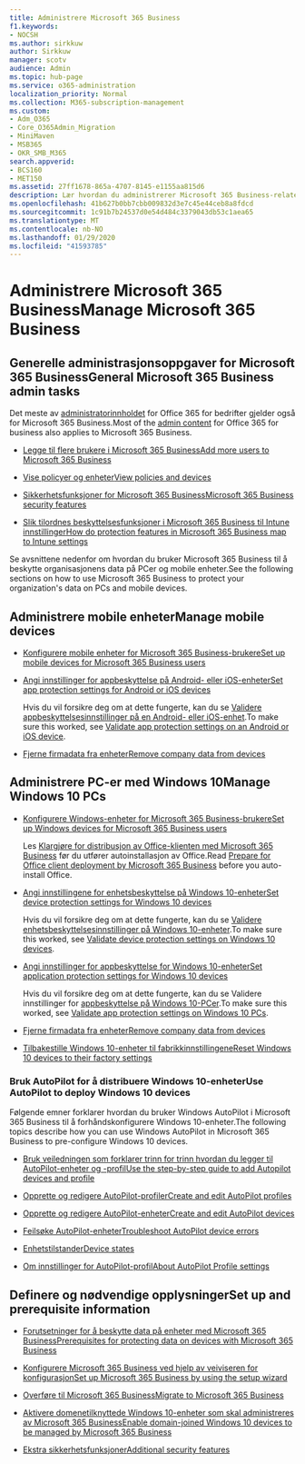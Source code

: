 ```yaml
---
title: Administrere Microsoft 365 Business
f1.keywords:
- NOCSH
ms.author: sirkkuw
author: Sirkkuw
manager: scotv
audience: Admin
ms.topic: hub-page
ms.service: o365-administration
localization_priority: Normal
ms.collection: M365-subscription-management
ms.custom:
- Adm_O365
- Core_O365Admin_Migration
- MiniMaven
- MSB365
- OKR_SMB_M365
search.appverid:
- BCS160
- MET150
ms.assetid: 27ff1678-865a-4707-8145-e1155aa815d6
description: Lær hvordan du administrerer Microsoft 365 Business-relaterte administratoroppgaver, mobile enheter, Windows 10-PCer og mange slike oppgaver.
ms.openlocfilehash: 41b627b0bb7cbb009832d3e7c45e44ceb8a8fdcd
ms.sourcegitcommit: 1c91b7b24537d0e54d484c3379043db53c1aea65
ms.translationtype: MT
ms.contentlocale: nb-NO
ms.lasthandoff: 01/29/2020
ms.locfileid: "41593785"
---
```

# <a name="manage-microsoft-365-business"></a><span data-ttu-id="5be78-103">Administrere Microsoft 365 Business</span><span class="sxs-lookup"><span data-stu-id="5be78-103">Manage Microsoft 365 Business</span></span>

## <a name="general-microsoft-365-business-admin-tasks"></a><span data-ttu-id="5be78-104">Generelle administrasjonsoppgaver for Microsoft 365 Business</span><span class="sxs-lookup"><span data-stu-id="5be78-104">General Microsoft 365 Business admin tasks</span></span>

<span data-ttu-id="5be78-105">Det meste av [administratorinnholdet](https://docs.microsoft.com/office365/admin/admin-home) for Office 365 for bedrifter gjelder også for Microsoft 365 Business.</span><span class="sxs-lookup"><span data-stu-id="5be78-105">Most of the [admin content](https://docs.microsoft.com/office365/admin/admin-home) for Office 365 for business also applies to Microsoft 365 Business.</span></span>

- [<span data-ttu-id="5be78-106">Legge til flere brukere i Microsoft 365 Business</span><span class="sxs-lookup"><span data-stu-id="5be78-106">Add more users to Microsoft 365 Business</span></span>](add-users-m365b.md)
    
- [<span data-ttu-id="5be78-107">Vise policyer og enheter</span><span class="sxs-lookup"><span data-stu-id="5be78-107">View policies and devices</span></span>](view-policies-and-devices.md)
    
- [<span data-ttu-id="5be78-108">Sikkerhetsfunksjoner for Microsoft 365 Business</span><span class="sxs-lookup"><span data-stu-id="5be78-108">Microsoft 365 Business security features</span></span>](security-features.md)
    
- [<span data-ttu-id="5be78-109">Slik tilordnes beskyttelsesfunksjoner i Microsoft 365 Business til Intune innstillinger</span><span class="sxs-lookup"><span data-stu-id="5be78-109">How do protection features in Microsoft 365 Business map to Intune settings</span></span>](map-protection-features-to-intune-settings.md)
    
<span data-ttu-id="5be78-110">Se avsnittene nedenfor om hvordan du bruker Microsoft 365 Business til å beskytte organisasjonens data på PCer og mobile enheter.</span><span class="sxs-lookup"><span data-stu-id="5be78-110">See the following sections on how to use Microsoft 365 Business to protect your organization's data on PCs and mobile devices.</span></span>
  
## <a name="manage-mobile-devices"></a><span data-ttu-id="5be78-111">Administrere mobile enheter</span><span class="sxs-lookup"><span data-stu-id="5be78-111">Manage mobile devices</span></span>

- [<span data-ttu-id="5be78-112">Konfigurere mobile enheter for Microsoft 365 Business-brukere</span><span class="sxs-lookup"><span data-stu-id="5be78-112">Set up mobile devices for Microsoft 365 Business users</span></span>](set-up-mobile-devices.md)
    
- [<span data-ttu-id="5be78-113">Angi innstillinger for appbeskyttelse på Android- eller iOS-enheter</span><span class="sxs-lookup"><span data-stu-id="5be78-113">Set app protection settings for Android or iOS devices</span></span>](app-protection-settings-for-android-and-ios.md)
    
    <span data-ttu-id="5be78-114">Hvis du vil forsikre deg om at dette fungerte, kan du se [Validere appbeskyttelsesinnstillinger på en Android- eller iOS-enhet](validate-settings-on-android-or-ios.md).</span><span class="sxs-lookup"><span data-stu-id="5be78-114">To make sure this worked, see [Validate app protection settings on an Android or iOS device](validate-settings-on-android-or-ios.md).</span></span> 
    
- [<span data-ttu-id="5be78-115">Fjerne firmadata fra enheter</span><span class="sxs-lookup"><span data-stu-id="5be78-115">Remove company data from devices</span></span>](remove-company-data.md)
    
## <a name="manage-windows-10-pcs"></a><span data-ttu-id="5be78-116">Administrere PC-er med Windows 10</span><span class="sxs-lookup"><span data-stu-id="5be78-116">Manage Windows 10 PCs</span></span>

- [<span data-ttu-id="5be78-117">Konfigurere Windows-enheter for Microsoft 365 Business-brukere</span><span class="sxs-lookup"><span data-stu-id="5be78-117">Set up Windows devices for Microsoft 365 Business users</span></span>](set-up-windows-devices.md)

    <span data-ttu-id="5be78-118">Les [Klargjøre for distribusjon av Office-klienten med Microsoft 365 Business](prepare-for-office-client-deployment.md) før du utfører autoinstallasjon av Office.</span><span class="sxs-lookup"><span data-stu-id="5be78-118">Read [Prepare for Office client deployment by Microsoft 365 Business](prepare-for-office-client-deployment.md) before you auto-install Office.</span></span> 
    
- [<span data-ttu-id="5be78-119">Angi innstillingene for enhetsbeskyttelse på Windows 10-enheter</span><span class="sxs-lookup"><span data-stu-id="5be78-119">Set device protection settings for Windows 10 devices</span></span>](protection-settings-for-windows-10-pcs.md)
    
    <span data-ttu-id="5be78-120">Hvis du vil forsikre deg om at dette fungerte, kan du se [Validere enhetsbeskyttelsesinnstillinger på Windows 10-enheter](validate-settings-on-windows-10-pcs.md).</span><span class="sxs-lookup"><span data-stu-id="5be78-120">To make sure this worked, see [Validate device protection settings on Windows 10 devices](validate-settings-on-windows-10-pcs.md).</span></span> 
    
- [<span data-ttu-id="5be78-121">Angi innstillinger for appbeskyttelse for Windows 10-enheter</span><span class="sxs-lookup"><span data-stu-id="5be78-121">Set application protection settings for Windows 10 devices</span></span>](protection-settings-for-windows-10-devices.md)
    
    <span data-ttu-id="5be78-122">Hvis du vil forsikre deg om at dette fungerte, kan du se Validere innstillinger for [appbeskyttelse på Windows 10-PCer](validate-protection-settings-on-windows-10-pcs.md).</span><span class="sxs-lookup"><span data-stu-id="5be78-122">To make sure this worked, see [Validate app protection settings on Windows 10 PCs](validate-protection-settings-on-windows-10-pcs.md).</span></span> 
    
- [<span data-ttu-id="5be78-123">Fjerne firmadata fra enheter</span><span class="sxs-lookup"><span data-stu-id="5be78-123">Remove company data from devices</span></span>](remove-company-data.md)
    
- [<span data-ttu-id="5be78-124">Tilbakestille Windows 10-enheter til fabrikkinnstillingene</span><span class="sxs-lookup"><span data-stu-id="5be78-124">Reset Windows 10 devices to their factory settings</span></span>](reset-devices-to-factory-settings.md)
    
### <a name="use-autopilot-to-deploy-windows-10-devices"></a><span data-ttu-id="5be78-125">Bruk AutoPilot for å distribuere Windows 10-enheter</span><span class="sxs-lookup"><span data-stu-id="5be78-125">Use AutoPilot to deploy Windows 10 devices</span></span>

<span data-ttu-id="5be78-126">Følgende emner forklarer hvordan du bruker Windows AutoPilot i Microsoft 365 Business til å forhåndskonfigurere Windows 10-enheter.</span><span class="sxs-lookup"><span data-stu-id="5be78-126">The following topics describe how you can use Windows AutoPilot in Microsoft 365 Business to pre-configure Windows 10 devices.</span></span>
  
- [<span data-ttu-id="5be78-127">Bruk veiledningen som forklarer trinn for trinn hvordan du legger til AutoPilot-enheter og -profil</span><span class="sxs-lookup"><span data-stu-id="5be78-127">Use the step-by-step guide to add Autopilot devices and profile</span></span>](add-autopilot-devices-and-profile.md)
    
- [<span data-ttu-id="5be78-128">Opprette og redigere AutoPilot-profiler</span><span class="sxs-lookup"><span data-stu-id="5be78-128">Create and edit AutoPilot profiles</span></span>](create-and-edit-autopilot-profiles.md)
    
- [<span data-ttu-id="5be78-129">Opprette og redigere AutoPilot-enheter</span><span class="sxs-lookup"><span data-stu-id="5be78-129">Create and edit AutoPilot devices</span></span>](create-and-edit-autopilot-devices.md)
    
- [<span data-ttu-id="5be78-130">Feilsøke AutoPilot-enheter</span><span class="sxs-lookup"><span data-stu-id="5be78-130">Troubleshoot AutoPilot device errors</span></span>](troubleshoot-autopilot-errors.md)
    
- [<span data-ttu-id="5be78-131">Enhetstilstander</span><span class="sxs-lookup"><span data-stu-id="5be78-131">Device states</span></span>](device-states.md)
    
- [<span data-ttu-id="5be78-132">Om innstillinger for AutoPilot-profil</span><span class="sxs-lookup"><span data-stu-id="5be78-132">About AutoPilot Profile settings</span></span>](autopilot-profile-settings.md)
    
## <a name="set-up-and-prerequisite-information"></a><span data-ttu-id="5be78-133">Definere og nødvendige opplysninger</span><span class="sxs-lookup"><span data-stu-id="5be78-133">Set up and prerequisite information</span></span>

- [<span data-ttu-id="5be78-134">Forutsetninger for å beskytte data på enheter med Microsoft 365 Business</span><span class="sxs-lookup"><span data-stu-id="5be78-134">Prerequisites for protecting data on devices with Microsoft 365 Business</span></span>](pre-requisites-for-data-protection.md)
    
- [<span data-ttu-id="5be78-135">Konfigurere Microsoft 365 Business ved hjelp av veiviseren for konfigurasjon</span><span class="sxs-lookup"><span data-stu-id="5be78-135">Set up Microsoft 365 Business by using the setup wizard</span></span>](set-up.md)
    
- [<span data-ttu-id="5be78-136">Overføre til Microsoft 365 Business</span><span class="sxs-lookup"><span data-stu-id="5be78-136">Migrate to Microsoft 365 Business</span></span>](migrate-to-microsoft-365-business.md)
    
- [<span data-ttu-id="5be78-137">Aktivere domenetilknyttede Windows 10-enheter som skal administreres av Microsoft 365 Business</span><span class="sxs-lookup"><span data-stu-id="5be78-137">Enable domain-joined Windows 10 devices to be managed by Microsoft 365 Business</span></span>](manage-windows-devices.md)
    
- [<span data-ttu-id="5be78-138">Ekstra sikkerhetsfunksjoner</span><span class="sxs-lookup"><span data-stu-id="5be78-138">Additional security features</span></span>](security-features.md#additional-security-features)
